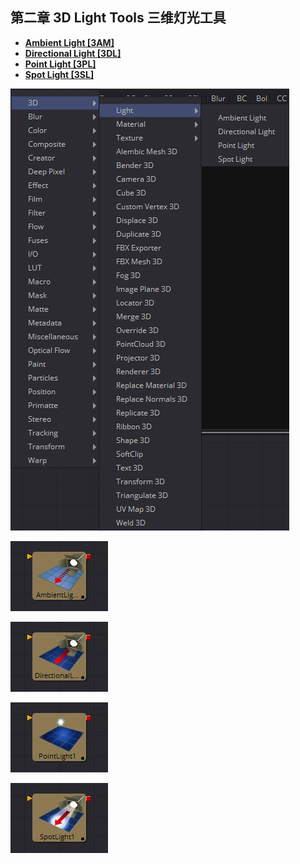 ## 第二章 3D Light Tools 三维灯光工具

- **[Ambient Light [3AM]](./Alembic%Light%20[3AM].md)** 
- **[Directional Light [3DL]](./Directional%Light%20[3DL].md)** 
- **[Point Light [3PL]](./Point%Light%20[3PL].md)** 
- **[Spot Light [3SL]](./Spot%Light%20[3SL].md)** 

![index_menu](images/index_menu.png)

![index_AmbientLight](images/index_AmbientLight.jpg)

![index_DirectionalLight](images/index_DirectionalLight.jpg)

![index_PointLihjt](images/index_PointLihjt.jpg)

![index_SpotLight](images/index_SpotLight.jpg)

